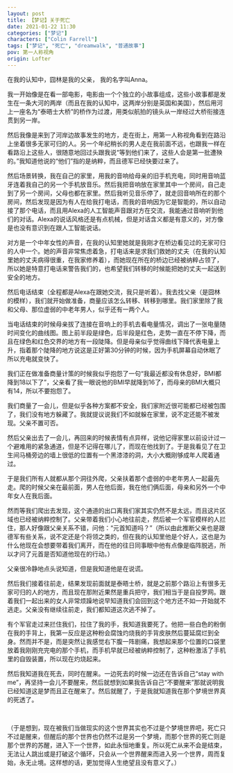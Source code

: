 ```yaml
---
layout: post
title: 【梦记】关于死亡
date: 2021-01-22 11:30
categories: ["梦记"]
characters: ["Colin Farrell"]
tags: ["梦记", "死亡", "dreamwalk", "普通故事"]
pov: 第一人称视角
origin: Lofter
---
```


在我的认知中，囧林是我的父亲， 我的名字叫Anna。

我一开始像是在看一部电影，电影由一个个独立的小故事组成，这些小故事都是发生在一条大河的两岸（而且在我的认知中，这两岸分别是英国和美国），然后用河上一座名为“泰晤士大桥”的桥作为过渡，用类似航拍的镜头从一岸经过大桥衔接连贯到另一岸。

然后我像是来到了河岸边故事发生的地方，走在街上，用第一人称视角看到在路沿上坐着很多无家可归的人。另一个年纪稍长的男人走在我前面不远，也跟我一样在看路沿上这些人，很随意地回过头跟我说“等到他们来了，这些人会是第一批遭殃的。”我知道他说的“他们”指的是纳粹，而且德军已经快要过来了。

然后场景转换，我在自己的家里，用我的音响给母亲的旧手机充电，同时用音响蓝牙连着我自己的另一个手机放音乐。然后我把音响放在家里其中一个房间，自己走到了另一个房间，父母也都在家里。然后我听见音乐停了，就走回音响所在的那个房间，然后发现是因为有人在给我打电话，而我的音响因为它是智能的，所以自动接了那个电话，而且用Alexa的人工智能声音跟对方在交流，我能通过音响听到他们的对话。Alexa的说话风格还是有点机械，但是对话含义都是有意义的，对方像是也没有意识到在跟人工智能说话。

对方是一个中年女性的声音，在我的认知里她就是我刚才在桥边看见过的无家可归的人中一个。她的声音非常焦虑着急，打电话来是求我们救她的丈夫（在我的认知里她的丈夫病得很重，在我家修养着），而她现在所在的桥边已经被纳粹占领了，所以她是特意打电话来警告我们的，也希望我们转移的时候能把她的丈夫一起送到安全的地方。

然后电话结束（全程都是Alexa在跟她交流，我只是听着）。我去找父亲（是囧林的模样），我们就开始做准备，商量应该怎么转移、转移到哪里。我们家里除了我和父母、那位虚弱的中老年男人，似乎还有一两个人。

当电话结束的时候母亲拔了连接在音响上的手机去看电量情况，调出了一张电量随时间变化的曲线图。图上前半段是绿色，后半段是红色，走势一直在不停下降，而且在绿色和红色交界的地方有一段陡降。但是母亲似乎觉得曲线下降代表电量上升，指着那个陡降的地方说这是正好第30分钟的时候，因为手机屏幕自动休眠了所以充电就变快了。

我们正在做准备商量计策的时候我似乎抱怨了一句“我最近都没有休息好，BMI都降到18以下了”，父亲看了我一眼说他的BMI早就降到16了，而母亲的BMI大概只有14，所以不要抱怨了。

我们商量了一会儿，但是似乎各种方案都不安全，我们家附近很可能都已经被包围了，我们没有地方躲藏了。我就提议说我们不如就躲在家里，说不定还能不被发现。父亲不置可否。

然后父亲出去了一会儿，再回来的时候表情有点异样，说他记得家里以前设计过一个避难用的紧急通道，但是不记得在哪儿了，而现在他找到了。于是我看见了在卫生间马桶旁边的墙上很低的位置有一个黑漆漆的洞，大小大概刚够成年人爬着通过。

于是我们所有人就都从那个洞往外爬，父亲扶着那个虚弱的中老年男人一起最先走。爬的时候父亲在最前面，男人在他后面，我在他们俩后面，母亲和另外一个中年女人在我后面。

然而等我们爬出去发现，这个通道的出口离我们家其实仍然不是太远，而且这片区域也已经被纳粹控制了。父亲带着我们小心地往前走，然后被一个军官模样的人拦住，那人好像跟父亲关系不错，问他：“元首知道吗？”（所以由此推断父亲也是跟德军有些关系，说不定还是个将领之类的，但在我的认知里他是个好人，这也是为什么他现在会想要带着我们离开，而在他的往日同事眼中他有点像是临阵脱逃，所以才问了元首是否知道他现在的行动。）

父亲很冷静地点头说知道，但是我知道他是在说谎。

然后我们接着往前走，结果发现前面就是泰晤士桥，就是之前那个路沿上有很多无家可归的人的地方，而且现在那附近果然是重兵把守，我们相当于是自投罗网。跟着我们一起出来的女人非常烦躁地说早知道我们会回到这个地方还不如一开始就不逃走。父亲没有继续往前走，我们都知道这次逃不掉了。

有个军官走过来拦住我们，拉住了我的手，我知道我要死了。他把一些白色的粉倒在我的手背上，我第一反应是这种粉会腐蚀灼烧我的手背皮肤然后蔓延腐烂到全身。然而并不是，而是突然让我感觉右下腹一阵剧痛，我想起来那个位置的口袋里放着我刚刚充完电的那个手机，而手机早就已经被纳粹控制了，这种粉激活了手机里的自毁装置，所以现在灼烧起来。

然后我知道我在死去，同时在醒来。一边死去的时候一边还在告诉自己“stay with me”，再坚持一会儿不要醒来，然后就想到如果我告诉自己“不要醒来”那就说明我已经知道这是梦而且正在醒来了。然后就醒了，于是我就知道我在那个梦境世界真的死透了。

<br>

（于是想到，现在被我们当做现实的这个世界其实也不过是个梦境世界吧，死亡只不过是醒来，但醒后的那个世界也仍然不过是另一个梦境，而那个世界的死亡则是那个世界的苏醒，进入下一个世界，如此永恒地重复。所以死亡从来不会是结束，无法让人跳出或是打破这个循环，只会从一个世界醒来而进入另一个世界，周而复始，永无止境。这样想的话，更加觉得人生绝望且没有意义了。）